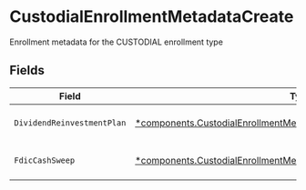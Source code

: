 # CustodialEnrollmentMetadataCreate

Enrollment metadata for the CUSTODIAL enrollment type


## Fields

| Field                                                                                                                                                         | Type                                                                                                                                                          | Required                                                                                                                                                      | Description                                                                                                                                                   | Example                                                                                                                                                       |
| ------------------------------------------------------------------------------------------------------------------------------------------------------------- | ------------------------------------------------------------------------------------------------------------------------------------------------------------- | ------------------------------------------------------------------------------------------------------------------------------------------------------------- | ------------------------------------------------------------------------------------------------------------------------------------------------------------- | ------------------------------------------------------------------------------------------------------------------------------------------------------------- |
| `DividendReinvestmentPlan`                                                                                                                                    | [*components.CustodialEnrollmentMetadataCreateDividendReinvestmentPlan](../../models/components/custodialenrollmentmetadatacreatedividendreinvestmentplan.md) | :heavy_minus_sign:                                                                                                                                            | Option to auto-enroll in Dividend Reinvestment; defaults to DIVIDEND_REINVESTMENT_ENROLL                                                                      | DIVIDEND_REINVESTMENT_ENROLL                                                                                                                                  |
| `FdicCashSweep`                                                                                                                                               | [*components.CustodialEnrollmentMetadataCreateFdicCashSweep](../../models/components/custodialenrollmentmetadatacreatefdiccashsweep.md)                       | :heavy_minus_sign:                                                                                                                                            | Option to auto-enroll in FDIC cash sweep; defaults to FDIC_CASH_SWEEP_ENROLL                                                                                  | FDIC_CASH_SWEEP_ENROLL                                                                                                                                        |
